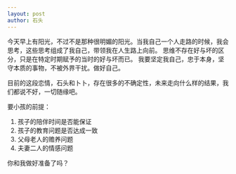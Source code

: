 ```yaml
---
layout: post
author: 石头
---
```

今天早上有阳光，不过不是那种很明媚的阳光。当我自己一个人走路的时候，我会思考，这些思考组成了我自己，带领我在人生路上向前。
思维不存在好与坏的区分，只是在特定时期赋予的当时的好与坏而已。
我要坚定我自己，忠于本身，坚守本质的事物，不被外界干扰。做好自己。

目前的这段恋情，石头和卜卜，存在很多的不确定性，未来走向什么样的结果，我们都说不好，一切随缘吧。

要小孩的前提：
1. 孩子的陪伴时间是否能保证
2. 孩子的教育问题是否达成一致
3. 父母老人的赡养问题
4. 夫妻二人的情感问题

你和我做好准备了吗？
